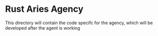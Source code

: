 # Rust Aries Agency

This directory will contain the code specifc for the agency, which will be 
developed after the agent is working